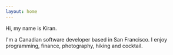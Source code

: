 ```yaml
---
layout: home
---
```


Hi, my name is Kiran.

I'm a Canadian software developer based in San Francisco. I enjoy programming, finance, photography, hiking and cocktail.
